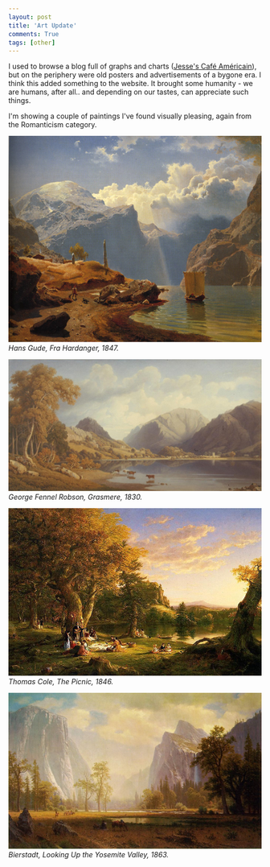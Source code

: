 ```yaml
---
layout: post
title: 'Art Update'
comments: True
tags: [other]
---
```


I used to browse a blog full of graphs and charts ([Jesse's Café Américain](http://jessescrossroadscafe.blogspot.co.uk)), but on the periphery were old posters and advertisements of a bygone era. I think this added something to the website. It brought some humanity - we are humans, after all.. and depending on our tastes, can appreciate such things.

I'm showing a couple of paintings I've found visually pleasing, again from the Romanticism category.

![Fra Hardanger](/assets/landsea.jpg)
*Hans Gude, Fra Hardanger, 1847.*

![Grasmere](/assets/lake.jpg)
*George Fennel Robson, Grasmere, 1830.*

![The Picnic](/assets/thepicnic.jpg)
*Thomas Cole, The Picnic, 1846.*

![Looking Up the Yosemite Valley](/assets/mountainsfields.jpeg)
*Bierstadt, Looking Up the Yosemite Valley, 1863.*
